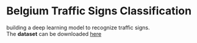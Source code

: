 # Belgium Traffic Signs Classification
building a deep learning model to recognize traffic signs.\
The **dataset** can be downloaded [here](https://btsd.ethz.ch/shareddata/)
